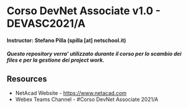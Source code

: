 # Corso DevNet Associate v1.0 - DEVASC2021/A  

#### Instructor: Stefano Pilla (spilla [at] netschool.it)  

##### Questo repository verra' utilizzato durante il corso per lo scambio dei files e per la gestione dei project work.  

## Resources 
- NetAcad Website - https://www.netacad.com
- Webex Teams Channel - #Corso DevNet Associate 2021/A

